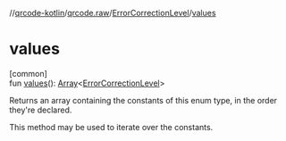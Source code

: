 //[qrcode-kotlin](../../../index.md)/[qrcode.raw](../index.md)/[ErrorCorrectionLevel](index.md)/[values](values.md)

# values

[common]\
fun [values](values.md)(): [Array](https://kotlinlang.org/api/latest/jvm/stdlib/kotlin/-array/index.html)&lt;[ErrorCorrectionLevel](index.md)&gt;

Returns an array containing the constants of this enum type, in the order they're declared.

This method may be used to iterate over the constants.
